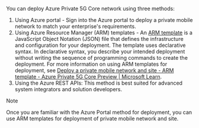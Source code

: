 You can deploy Azure Private 5G Core network using three methods: 

1. Using Azure portal - Sign into the Azure portal to deploy a private mobile network to match your enterprise's requirements. 
1. Using Azure Resource Manager (ARM) templates - An [ARM template](/azure/azure-resource-manager/templates/overview) is a JavaScript Object Notation (JSON) file that defines the infrastructure and configuration for your deployment. The template uses declarative syntax. In declarative syntax, you describe your intended deployment without writing the sequence of programming commands to create the deployment.
For more information on using ARM templates for deployment, see [Deploy a private mobile network and site - ARM template - Azure Private 5G Core Preview | Microsoft Learn](/azure/private-5g-core/deploy-private-mobile-network-with-site-arm-template).
1. Using the Azure REST APIs: This method is best suited for advanced system integrators and solution developers.

> [!NOTE]
> Once you are familiar with the Azure Portal method for deployment, you can use ARM templates for deployment of private mobile network and site.

